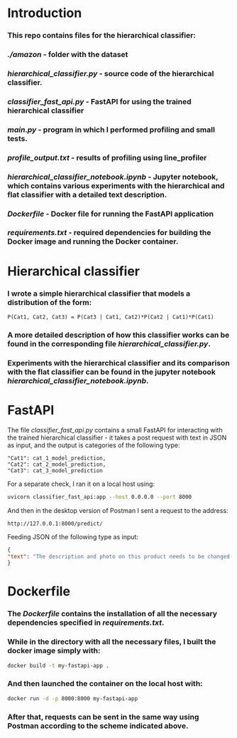 # Introduction
### This repo contains files for the hierarchical classifier:
### *./amazon* - folder with the dataset
### *hierarchical_classifier.py* - source code of the hierarchical classifier.
### *classifier_fast_api.py* - FastAPI for using the trained hierarchical classifier
### *main.py* - program in which I performed profiling and small tests.
### *profile_output.txt* - results of profiling using line_profiler
### *hierarchical_classifier_notebook.ipynb* - Jupyter notebook, which contains various experiments with the hierarchical and flat classifier with a detailed text description.
### *Dockerfile* - Docker file for running the FastAPI application
### *requirements.txt* - required dependencies for building the Docker image and running the Docker container.

# Hierarchical classifier
### I wrote a simple hierarchical classifier that models a distribution of the form:
```
P(Cat1, Cat2, Cat3) = P(Cat3 | Cat1, Cat2)*P(Cat2 | Cat1)*P(Cat1)
```
### A more detailed description of how this classifier works can be found in the corresponding file *hierarchical_classifier.py*.
### Experiments with the hierarchical classifier and its comparison with the flat classifier can be found in the jupyter notebook *hierarchical_classifier_notebook.ipynb*.

# FastAPI
The file *classifier_fast_api.py* contains a small FastAPI for interacting with the trained hierarchical classifier - it takes a post request with text in JSON as input, and the output is categories of the following type:
```
"Cat1": cat_1_model_prediction,
"Cat2": cat_2_model_prediction,
"Cat3": cat_3_model_prediction
```
For a separate check, I ran it on a local host using:
```bash
uvicorn classifier_fast_api:app --host 0.0.0.0 --port 8000
```
And then in the desktop version of Postman I sent a request to the address:
```
http://127.0.0.1:8000/predict/
```
Feeding JSON of the following type as input:
```json
{
"text": "The description and photo on this product needs to be changed to indicate this product is the BuffalOs version of this beef jerky."
}
```

# Dockerfile
### The ***Dockerfile*** contains the installation of all the necessary dependencies specified in ***requirements.txt***.
### While in the directory with all the necessary files, I built the docker image simply with:
```bash
docker build -t my-fastapi-app .
```
### And then launched the container on the local host with:
```bash
docker run -d -p 8000:8000 my-fastapi-app
```
### After that, requests can be sent in the same way using Postman according to the scheme indicated above.
